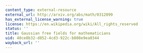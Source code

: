 ```yaml
---
content_type: external-resource
external_url: http://arxiv.org/abs/math/0312099
has_external_license_warning: true
license: https://en.wikipedia.org/wiki/All_rights_reserved
status: ''
title: Gaussian free fields for mathematicians
uid: 40ce8b32-d852-4cd3-922c-b808e9ea0344
wayback_url: ''
---
```

